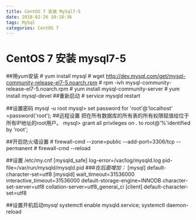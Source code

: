 ```yaml
---
title: CentOS 7 安装 MySql7-5
date: 2018-02-26 10:18:36
tags: MySql
categories: CentOS 7 
---
```


# CentOS 7 安装 mysql7-5

##用yum安装
\# yum install mysql
\# wget http://dev.mysql.com/get/mysql-community-release-el7-5.noarch.rpm
\# rpm -ivh mysql-community-release-el7-5.noarch.rpm
\# yum install mysql-community-server
\# yum install mysql-devel
##重新启动
\# service mysqld restart
<!--more-->
##设置密码
mysql -u root
mysql> set password for 'root'@'localhost' =password('root');
##远程设置
    把在所有数据库的所有表的所有权限赋值给位于所有IP地址的root用户。
    mysql> grant all privileges on *.* to root@'%'identified by 'root';


##开启防火墙设置
\# firewall-cmd --zone=public --add-port=3306/tcp --permanent
\# firewall-cmd --reload

##设置 /etc/my.cnf
[mysqld_safe]
log-error=/var/log/mysqld.log
pid-file=/var/run/mysqld/mysqld.pid
###*在后面增加：*
[mysql]
default-character-set=utf8
[mysqld]
wait_timeout=31536000
interactive_timeout=31536000
default-storage-engine=INNODB
character-set-server=utf8
collation-server=utf8_general_ci
[client]
default-character-set=utf8

##设置开机启动mysql
systemctl enable mysqld.service;
systemctl daemon-reload